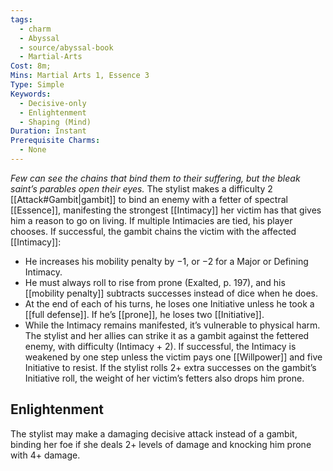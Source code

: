 ```yaml
---
tags:
  - charm
  - Abyssal
  - source/abyssal-book
  - Martial-Arts
Cost: 8m;
Mins: Martial Arts 1, Essence 3
Type: Simple
Keywords:
  - Decisive-only
  - Enlightenment
  - Shaping (Mind)
Duration: Instant
Prerequisite Charms:
  - None
---
```

*Few can see the chains that bind them to their suffering, but the bleak saint’s parables open their eyes.*
The stylist makes a difficulty 2 [[Attack#Gambit|gambit]] to bind an enemy with a fetter of spectral [[Essence]], manifesting the strongest [[Intimacy]] her victim has that gives him a reason to go on living. If multiple Intimacies are tied, his player chooses.
If successful, the gambit chains the victim with the affected [[Intimacy]]:
 - He increases his mobility penalty by −1, or −2 for a Major or Defining Intimacy.
 - He must always roll to rise from prone (Exalted, p. 197), and his [[mobility penalty]] subtracts successes instead of dice when he does.
 - At the end of each of his turns, he loses one Initiative unless he took a [[full defense]]. If he’s [[prone]], he loses two [[Initiative]].
 - While the Intimacy remains manifested, it’s vulnerable to physical harm. The stylist and her allies can strike it as a gambit against the fettered enemy, with difficulty (Intimacy + 2). If successful, the Intimacy is weakened by one step unless the victim pays one [[Willpower]] and five Initiative to resist.
If the stylist rolls 2+ extra successes on the gambit’s Initiative roll, the weight of her victim’s fetters also drops him prone.
## Enlightenment
The stylist may make a damaging decisive attack instead of a gambit, binding her foe if she deals 2+ levels of damage and knocking him prone with 4+ damage.
